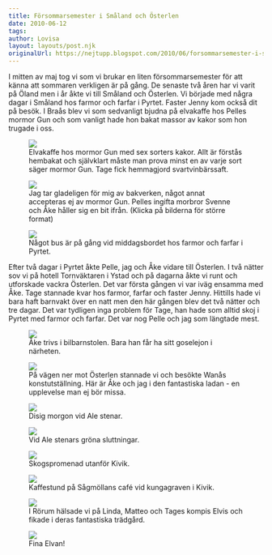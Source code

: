 ```yaml
---
title: Försommarsemester i Småland och Österlen
date: 2010-06-12
tags: 	
author: Lovisa
layout: layouts/post.njk
originalUrl: https://nejtupp.blogspot.com/2010/06/forsommarsemester-i-smaland-och.html
---
```


I mitten av maj tog vi som vi brukar en liten försommarsemester för att känna att sommaren verkligen är på gång. De senaste två åren har vi varit på Öland men i år åkte vi till Småland och Österlen. Vi började med några dagar i Småland hos farmor och farfar i Pyrtet. Faster Jenny kom också dit på besök. I Braås blev vi som sedvanligt bjudna på elvakaffe hos Pelles mormor Gun och som vanligt hade hon bakat massor av kakor som hon trugade i oss.

<figure>
	<img src="../../../img/2010/06/Pyrtet-_MG_9993.jpg">
	<figcaption>Elvakaffe hos mormor Gun med sex sorters kakor. Allt är förstås hembakat och självklart måste man prova minst en av varje sort säger mormor Gun. Tage fick hemmagjord svartvinbärssaft.</figcaption>
</figure>

<figure>
	<img src="../../../img/2010/06/Pyrtet-_MG_9999.jpg">
	<figcaption>Jag tar gladeligen för mig av bakverken, något annat accepteras ej av mormor Gun. Pelles ingifta morbror Svenne och Åke håller sig en bit ifrån. (Klicka på bilderna för större format)</figcaption>
</figure>

<figure>
	<img src="../../../img/2010/06/Pyrtet-_MG_0045.jpg">
	<figcaption>Något bus är på gång vid middagsbordet hos farmor och farfar i Pyrtet.</figcaption>
</figure>

Efter två dagar i Pyrtet åkte Pelle, jag och Åke vidare till Österlen. I två nätter sov vi på hotell Tornväktaren i Ystad och på dagarna åkte vi runt och utforskade vackra Österlen. Det var första gången vi var iväg ensamma med Åke. Tage stannade kvar hos farmor, farfar och faster Jenny. Hittills hade vi bara haft barnvakt över en natt men den här gången blev det två nätter och tre dagar. Det var tydligen inga problem för Tage, han hade som alltid skoj i Pyrtet med farmor och farfar. Det var nog Pelle och jag som längtade mest.

<figure>
	<img src="../../../img/2010/06/Österlen-_MG_0137.jpg">
	<figcaption>Åke trivs i bilbarnstolen. Bara han får ha sitt goselejon i närheten.</figcaption>
</figure>

<figure>
	<img src="../../../img/2010/06/Österlen-_MG_0064.jpg">
	<figcaption>På vägen ner mot Österlen stannade vi och besökte Wanås konstutställning. Här är Åke och jag i den fantastiska ladan - en upplevelse man ej bör missa.</figcaption>
</figure>

<figure>
	<img src="../../../img/2010/06/Österlen-_MG_0090.jpg">
	<figcaption>Disig morgon vid Ale stenar. </figcaption>
</figure>

<figure>
	<img src="../../../img/2010/06/Österlen-_MG_0083.jpg">
	<figcaption>Vid Ale stenars gröna sluttningar.</figcaption>
</figure>

<figure>
	<img src="../../../img/2010/06/Österlen-_MG_0149.jpg">
	<figcaption>Skogspromenad utanför Kivik.</figcaption>
</figure>

<figure>
	<img src="../../../img/2010/06/Österlen-_MG_0163.jpg">
	<figcaption>Kaffestund på Sågmöllans café vid kungagraven i Kivik.</figcaption>
</figure>

<figure>
	<img src="../../../img/2010/06/Österlen-_MG_0228.jpg">
	<figcaption>I Rörum hälsade vi på Linda, Matteo och Tages kompis Elvis och fikade i deras fantastiska trädgård.</figcaption>
</figure>

<figure>
	<img src="../../../img/2010/06/Österlen-_MG_0236.jpg">
	<figcaption>Fina Elvan!</figcaption>
</figure>

